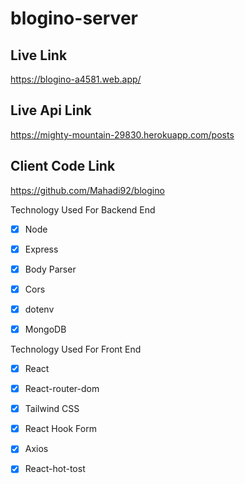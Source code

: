 # blogino-server
## Live Link
https://blogino-a4581.web.app/


## Live Api Link
https://mighty-mountain-29830.herokuapp.com/posts

## Client Code Link
https://github.com/Mahadi92/blogino

Technology Used For Backend End
 - [x] Node
 - [x] Express
 - [x] Body Parser
 - [x] Cors
 - [x] dotenv
 - [x] MongoDB


Technology Used For Front End
 - [x] React
 - [x] React-router-dom
 - [x] Tailwind CSS
 - [x] React Hook Form
 - [x] Axios
 - [x] React-hot-tost

